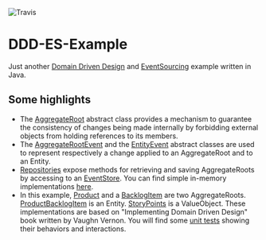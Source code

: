 ![Travis](https://travis-ci.org/dsantarelli/DDD-ES-Example.svg?branch=master)
# DDD-ES-Example
Just another [Domain Driven Design](https://en.wikipedia.org/wiki/Domain-driven_design) and [EventSourcing](https://martinfowler.com/eaaDev/EventSourcing.html) example written in Java.
## Some highlights
* The [AggregateRoot](https://github.com/dsantarelli/DDD-ES-Example/blob/master/ddd-es/ddd-es-core/src/main/java/dddes/core/AggregateRoot.java) abstract class provides a mechanism to guarantee the consistency of changes being made internally by forbidding external objects from holding references to its members.
* The [AggregateRootEvent](https://github.com/dsantarelli/DDD-ES-Example/blob/master/ddd-es/ddd-es-core/src/main/java/dddes/core/AggregateRootEvent.java) and the
[EntityEvent](https://github.com/dsantarelli/DDD-ES-Example/blob/master/ddd-es/ddd-es-core/src/main/java/dddes/core/EntityEvent.java) abstract classes are used to represent respectively a change applied to an AggregateRoot and to an Entity.
* [Repositories](https://github.com/dsantarelli/DDD-ES-Example/blob/master/ddd-es/ddd-es-core/src/main/java/dddes/core/IRepository.java) expose methods for retrieving and saving AggregateRoots by accessing to an [EventStore](https://github.com/dsantarelli/DDD-ES-Example/blob/master/ddd-es/ddd-es-core/src/main/java/dddes/core/IEventStore.java). You can find simple in-memory implementations [here](https://github.com/dsantarelli/DDD-ES-Example/tree/master/ddd-es/ddd-es-example/src/main/java/dddes/example/infrastructure).
* In this example, [Product](https://github.com/dsantarelli/DDD-ES-Example/blob/master/ddd-es/ddd-es-example/src/main/java/dddes/example/domain/product/Product.java) and a [BacklogItem](https://github.com/dsantarelli/DDD-ES-Example/blob/master/ddd-es/ddd-es-example/src/main/java/dddes/example/domain/backlogitem/BacklogItem.java) are two AggregateRoots. [ProductBacklogItem](https://github.com/dsantarelli/DDD-ES-Example/blob/master/ddd-es/ddd-es-example/src/main/java/dddes/example/domain/product/ProductBacklogItem.java) is an Entity. [StoryPoints](https://github.com/dsantarelli/DDD-ES-Example/blob/master/ddd-es/ddd-es-example/src/main/java/dddes/example/domain/backlogitem/StoryPoints.java) is a ValueObject. These implementations are based on "Implementing Domain Driven Design" book written by Vaughn Vernon.
You will find some [unit tests](https://github.com/dsantarelli/DDD-ES-Example/tree/master/ddd-es/ddd-es-example/src/test/java/dddes/example/domain) showing their behaviors and interactions.